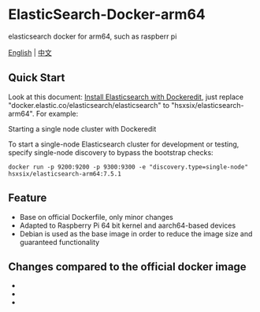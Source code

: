 # ElasticSearch-Docker-arm64

elasticsearch docker for arm64, such as raspberr pi

[English](https://github.com/hsxsix/elasticsearch-docker-rpi/blob/master/README.md) | [中文](https://github.com/hsxsix/elasticsearch-docker-rpi/blob/master/README_CN.md)

## Quick Start

Look at this document: [Install Elasticsearch with Dockeredit](https://www.elastic.co/guide/en/elasticsearch/reference/current/docker.html),
just replace "docker.elastic.co/elasticsearch/elasticsearch" to "hsxsix/elasticsearch-arm64".
For example:

Starting a single node cluster with Dockeredit

To start a single-node Elasticsearch cluster for development or testing, specify single-node discovery to bypass the bootstrap checks:

```shell
docker run -p 9200:9200 -p 9300:9300 -e "discovery.type=single-node" hsxsix/elasticsearch-arm64:7.5.1
```

## Feature

* Base on official Dockerfile, only minor changes
* Adapted to Raspberry Pi 64 bit kernel and aarch64-based devices
* Debian is used as the base image in order to reduce the image size and guaranteed functionality

## Changes compared to the official docker image

* 
*
* 


